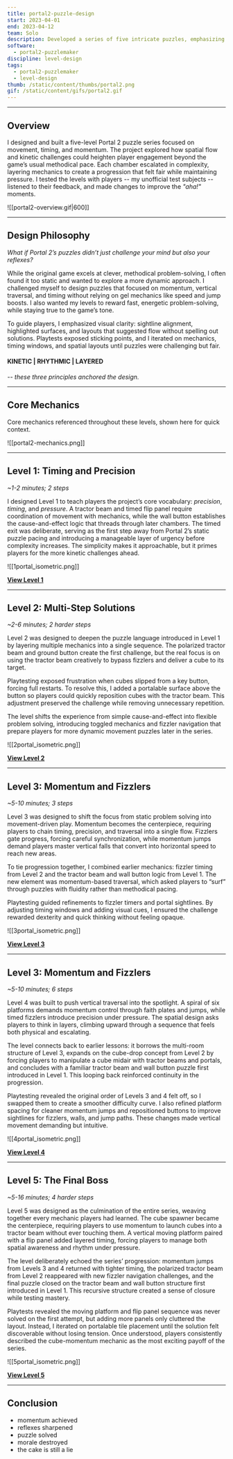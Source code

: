 ```yaml
---
title: portal2-puzzle-design
start: 2023-04-01
end: 2023-04-12
team: Solo
description: Developed a series of five intricate puzzles, emphasizing progression, movement, and timing-based mechanics.
software:
  - portal2-puzzlemaker
discipline: level-design
tags:
  - portal2-puzzlemaker
  - level-design
thumb: /static/content/thumbs/portal2.png
gif: /static/content/gifs/portal2.gif
---
```

---
## **Overview**

I designed and built a five-level Portal 2 puzzle series focused on movement, timing, and momentum. The project explored how spatial flow and kinetic challenges could heighten player engagement beyond the game’s usual methodical pace. Each chamber escalated in complexity, layering mechanics to create a progression that felt fair while maintaining pressure. I tested the levels with players -- my unofficial test subjects -- listened to their feedback, and made changes to improve the *"aha!"* moments.

![[portal2-overview.gif|600]]

---
## **Design Philosophy**

*What if Portal 2’s puzzles didn’t just challenge your mind but also your reflexes?*

While the original game excels at clever, methodical problem-solving, I often found it too static and wanted to explore a more dynamic approach. I challenged myself to design puzzles that focused on momentum, vertical traversal, and timing without relying on gel mechanics like speed and jump boosts. I also wanted my levels to reward fast, energetic problem-solving, while staying true to the game’s tone.

To guide players, I emphasized visual clarity: sightline alignment, highlighted surfaces, and layouts that suggested flow without spelling out solutions. Playtests exposed sticking points, and I iterated on mechanics, timing windows, and spatial layouts until puzzles were challenging but fair.
#### **KINETIC | RHYTHMIC | LAYERED**
_-- these three principles anchored the design._

---
## **Core Mechanics**

Core mechanics referenced throughout these levels, shown here for quick context.

![[portal2-mechanics.png]]

---

## **Level 1: Timing and Precision**

*~1-2 minutes; 2 steps*

I designed Level 1 to teach players the project’s core vocabulary: *precision*, *timing*, and *pressure*. A tractor beam and timed flip panel require coordination of movement with mechanics, while the wall button establishes the cause-and-effect logic that threads through later chambers. The timed exit was deliberate, serving as the first step away from Portal 2’s static puzzle pacing and introducing a manageable layer of urgency before complexity increases. The simplicity makes it approachable, but it primes players for the more kinetic challenges ahead.

![[1portal_isometric.png]]

**[View Level 1](https://steamcommunity.com/sharedfiles/filedetails/?id=2958104395)**

---
## **Level 2: Multi-Step Solutions**

*~2-6 minutes; 2 harder steps*

Level 2 was designed to deepen the puzzle language introduced in Level 1 by layering multiple mechanics into a single sequence. The polarized tractor beam and ground button create the first challenge, but the real focus is on using the tractor beam creatively to bypass fizzlers and deliver a cube to its target.

Playtesting exposed frustration when cubes slipped from a key button, forcing full restarts. To resolve this, I added a portalable surface above the button so players could quickly reposition cubes with the tractor beam. This adjustment preserved the challenge while removing unnecessary repetition.

The level shifts the experience from simple cause-and-effect into flexible problem solving, introducing toggled mechanics and fizzler navigation that prepare players for more dynamic movement puzzles later in the series.

![[2portal_isometric.png]]

**[View Level 2](https://steamcommunity.com/sharedfiles/filedetails/?id=2958105153)**

---
## **Level 3: Momentum and Fizzlers**

*~5-10 minutes; 3 steps*

Level 3 was designed to shift the focus from static problem solving into movement-driven play. Momentum becomes the centerpiece, requiring players to chain timing, precision, and traversal into a single flow. Fizzlers gate progress, forcing careful synchronization, while momentum jumps demand players master vertical falls that convert into horizontal speed to reach new areas.

To tie progression together, I combined earlier mechanics: fizzler timing from Level 2 and the tractor beam and wall button logic from Level 1. The new element was momentum-based traversal, which asked players to “surf” through puzzles with fluidity rather than methodical pacing.

Playtesting guided refinements to fizzler timers and portal sightlines. By adjusting timing windows and adding visual cues, I ensured the challenge rewarded dexterity and quick thinking without feeling opaque.

![[3portal_isometric.png]]


**[View Level 3](https://steamcommunity.com/sharedfiles/filedetails/?id=2962047712)**

---
## **Level 3: Momentum and Fizzlers**

*~5-10 minutes; 6 steps*

Level 4 was built to push vertical traversal into the spotlight. A spiral of six platforms demands momentum control through faith plates and jumps, while timed fizzlers introduce precision under pressure. The spatial design asks players to think in layers, climbing upward through a sequence that feels both physical and escalating.

The level connects back to earlier lessons: it borrows the multi-room structure of Level 3, expands on the cube-drop concept from Level 2 by forcing players to manipulate a cube midair with tractor beams and portals, and concludes with a familiar tractor beam and wall button puzzle first introduced in Level 1. This looping back reinforced continuity in the progression.

Playtesting revealed the original order of Levels 3 and 4 felt off, so I swapped them to create a smoother difficulty curve. I also refined platform spacing for cleaner momentum jumps and repositioned buttons to improve sightlines for fizzlers, walls, and jump paths. These changes made vertical movement demanding but intuitive.

![[4portal_isometric.png]]

**[View Level 4](https://steamcommunity.com/sharedfiles/filedetails/?id=2958280459)**

---
## **Level 5: The Final Boss**

*~5-16 minutes; 4 harder steps*

Level 5 was designed as the culmination of the entire series, weaving together every mechanic players had learned. The cube spawner became the centerpiece, requiring players to use momentum to launch cubes into a tractor beam without ever touching them. A vertical moving platform paired with a flip panel added layered timing, forcing players to manage both spatial awareness and rhythm under pressure.

The level deliberately echoed the series’ progression: momentum jumps from Levels 3 and 4 returned with tighter timing, the polarized tractor beam from Level 2 reappeared with new fizzler navigation challenges, and the final puzzle closed on the tractor beam and wall button structure first introduced in Level 1. This recursive structure created a sense of closure while testing mastery.

Playtests revealed the moving platform and flip panel sequence was never solved on the first attempt, but adding more panels only cluttered the layout. Instead, I iterated on portalable tile placement until the solution felt discoverable without losing tension. Once understood, players consistently described the cube-momentum mechanic as the most exciting payoff of the series.

![[5portal_isometric.png]]

**[View Level 5](https://steamcommunity.com/sharedfiles/filedetails/?id=2958281589)**

---
## **Conclusion**
- momentum achieved
- reflexes sharpened
- puzzle solved
- morale destroyed
- the cake is still a lie